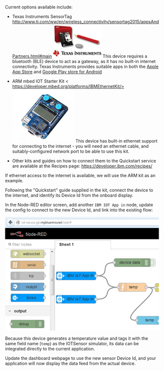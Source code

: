 
Current options available include:

-	Texas Instruments SensorTag
	<http://www.ti.com/ww/en/wireless_connectivity/sensortag2015/appsAndPartners.html#main>
	![](/media/93774f020b17d40f4abb647dc81b5e8c.png)
	This device requires a bluetooth (BLE) device to act as a gateway, as it has no built-in internet connectivity.
	Texas Instruments provides suitable apps in both the 
	[Apple App Store](https://itunes.apple.com/gb/app/ti-sensortag/id552918064?mt=8) and 
	[Google Play store for Android](https://play.google.com/store/apps/details?id=com.ti.ble.sensortag&hl=en_GB)

-	ARM mbed IOT Starter Kit
	< https://developer.mbed.org/platforms/IBMEthernetKit/>
	![](/media/ed797e7eb4b1673cea96a84c07334d56.png)
	This device has built-in ethernet support for connecting to the internet - you will need an ethernet cable,
	and suitably-configured network port to be able to use this kit.
  
-	Other kits and guides on how to connect them to the Quickstart service are
	available at the Recipes page:
	<https://developer.ibm.com/recipes/>

If ethernet access to the internet is available, we will use the ARM kit as an example.

Following the "Quickstart" guide supplied in the kit, connect the device to the 
internet, and identify its Device Id from the onboard display.

In the Node-RED editor screen, add another `IBM IOT App in` node, update the 
config to connect to the new Device Id, and link into the existing flow:

![](/media/65f108b661c7567007308b122bd32d9e.png)

Because this device generates a temperature value and tags it with the same 
field name (`temp`) as the IOTSensor simulator, its data can be integrated
 directly to the current application.

Update the dashboard webpage to use the new sensor Device Id, and your application
 will now display the data feed from the actual device.

